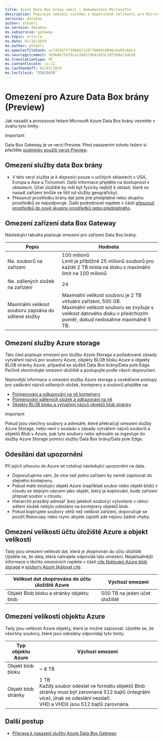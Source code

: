```yaml
---
title: Azure Data Box brány omezí | Dokumentace Microsoftu
description: Popisuje omezení systému a doporučené velikosti pro Microsoft Azure Data Box Gateway.
services: databox
author: alkohli
ms.service: databox
ms.subservice: gateway
ms.topic: article
ms.date: 01/15/2019
ms.author: alkohli
ms.openlocfilehash: acf455bff739666712917008dc8090c6a95c6dc4
ms.sourcegitcommit: 359b0b75470ca110d27d641433c197398ec1db38
ms.translationtype: MT
ms.contentlocale: cs-CZ
ms.lasthandoff: 02/07/2019
ms.locfileid: "55815639"
---
```

# <a name="azure-data-box-gateway-limits-preview"></a>Omezení pro Azure Data Box brány (Preview)


Jak nasadit a provozovat řešení Microsoft Azure Data Box brány vezměte v úvahu tyto limity. 

> [!IMPORTANT] 
> Data Box Gateway je ve verzi Preview. Před nasazením tohoto řešení si přečtěte [podmínky použití verze Preview](https://azure.microsoft.com/support/legal/preview-supplemental-terms/). 


## <a name="data-box-gateway-service-limits"></a>Omezení služby data Box brány

- V této verzi služba je k dispozici pouze v určitých oblastech v USA, Evropa a Asie a Tichomoří. Další informace přejděte na dostupnost v oblastech. Účet úložiště by měl být fyzicky nejblíž k oblasti, které se nasadí zařízení (může se lišit od služby geograficky).
- Přesunutí prostředku brány dat pole jiné předplatné nebo skupinu prostředků se nepodporuje. Další podrobnosti najdete v části [přesunutí prostředků do nové skupiny prostředků nebo předplatného](https://docs.microsoft.com/azure/azure-resource-manager/resource-group-move-resources).

## <a name="data-box-gateway-device-limits"></a>Omezení zařízení data Box Gateway

Následující tabulka popisuje omezení pro zařízení Data Box brány.

| Popis | Hodnota |
|---|---|
|Ne. souborů na zařízení |100 milionů <br> Limit je přibližně 25 milionů souborů pro každé 2 TB místa na disku s maximální limit na 100 milionů |
|Ne. sdílených složek na zařízení |24 |
|Maximální velikost souboru zapsána do sdílené složky|Maximální velikost souboru je 2 TB virtuální zařízení, 500 GB. <br> Maximální velikost souboru se zvyšuje s velikost datového disku v předchozím poměr, dokud nedosáhne maximálně 5 TB. |

## <a name="azure-storage-limits"></a>Omezení služby Azure storage

Tato část popisuje omezení pro službu Azure Storage a požadované zásady vytváření názvů pro soubory Azure, objekty BLOB bloku Azure a objekty BLOB stránky Azure, případně ke službě Data Box brány/Data pole Edge. Pečlivě zkontrolujte omezení úložiště a postupujte podle všech doporučení.

Nejnovější informace o omezení služby Azure storage a osvědčené postupy pro zadávání názvů sdílených složek, kontejnery a souborů přejděte na:

- [Pojmenování a odkazování na ně kontejnery](https://docs.microsoft.com/rest/api/storageservices/naming-and-referencing-containers--blobs--and-metadata)
- [Pojmenování sdílených složek a odkazování na ně](https://docs.microsoft.com/rest/api/storageservices/naming-and-referencing-shares--directories--files--and-metadata)
- [Objekty BLOB bloku a vytváření názvů objektů blob stránky](https://docs.microsoft.com/rest/api/storageservices/understanding-block-blobs--append-blobs--and-page-blobs)

> [!IMPORTANT]
> Pokud jsou všechny soubory a adresáře, které překračují omezení služby Azure Storage, nebo není v souladu s zásady vytváření názvů souborů a objektů Blob v Azure, pak tyto soubory nebo adresáře se ingestuje do služby Azure Storage pomocí služby Data Box brány/Data pole Edge.

## <a name="data-upload-caveats"></a>Odesílání dat upozornění

Při jejich přesunu do Azure se vztahují následující upozornění na data.

- Doporučujeme vám, že více než jedno zařízení by neměl zapisovat do stejného kontejneru.
- Pokud máte existující objekt Azure (například soubor nebo objekt blob) v cloudu se stejným názvem jako objekt, který je kopírování, bude zařízení přepsat soubor v cloudu.
- Hierarchii prázdný adresář (bez jakékoli soubory) vytvořené v rámci sdílení složek nebylo odesláno na kontejnery objektů blob.
- Pokud kopírujete soubory větší než velikost zařízení, doporučuje se použít *Robocopy* nebo *rsync* abyste zajistili zde nejsou žádné chyby.

## <a name="azure-storage-account-size-and-object-size-limits"></a>Omezení velikosti účtu úložiště Azure a objekt velikosti

Tady jsou omezení velikosti dat, která je zkopírován do účtu úložiště. Ujistěte se, že data, která nahrajete odpovídá tato omezení. Nejaktuálnější informace o těchto omezeních najdete v části [cíle škálování Azure blob storage](https://docs.microsoft.com/azure/storage/common/storage-scalability-targets#azure-blob-storage-scale-targets) a [soubory Azure škálovat cíle](https://docs.microsoft.com/azure/storage/common/storage-scalability-targets#azure-files-scale-targets).

| Velikost dat zkopírována do účtu úložiště Azure                      | Výchozí omezení          |
|---------------------------------------------------------------------|------------------------|
| Objekt Blob bloku a stránky objektu blob                                            | 500 TB na jeden účet úložiště|


## <a name="azure-object-size-limits"></a>Omezení velikosti objektu Azure

Tady jsou velikosti Azure objekty, které je možné zapisovat. Ujistěte se, že všechny soubory, které jsou odeslány odpovídají tyto limity.

| Typ objektu Azure | Výchozí omezení                                             |
|-------------------|-----------------------------------------------------------|
| Objekt blob bloku        | ~ 8 TB                                                 |
| Objekt blob stránky         | 1 TB <br> Každý soubor odeslat ve formátu objektů Blob stránky musí být zarovnaná 512 bajtů (integrální více), jinak se odeslání nezdaří. <br> VHD a VHDX jsou 512 bajtů zarovnána. |


## <a name="next-steps"></a>Další postup

- [Příprava k nasazení služby Azure Data Box Gateway](data-box-gateway-deploy-prep.md)
